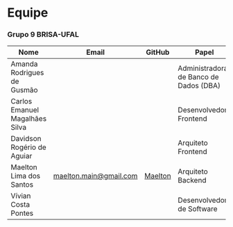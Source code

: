 # Equipe

### Grupo 9 BRISA-UFAL

|Nome|Email|GitHub|Papel|
|-|-|-|-|
|Amanda Rodrigues de Gusmão|||Administradora de Banco de Dados (DBA)|
|Carlos Emanuel Magalhães Silva|||Desenvolvedor Frontend|
|Davidson Rogério de Aguiar|||Arquiteto Frontend|
|Maelton Lima dos Santos|maelton.main@gmail.com|[Maelton](https://github.com/Maelton)|Arquiteto Backend|
|Vívian Costa Pontes|||Desenvolvedora de Software|
